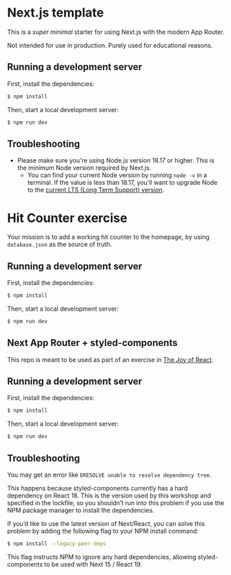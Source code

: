 # Next.js template

This is a _super minimal_ starter for using Next.js with the modern App Router.

Not intended for use in production. Purely used for educational reasons.

## Running a development server

First, install the dependencies:

```bash
$ npm install
```

Then, start a local development server:

```bash
$ npm run dev
```

## Troubleshooting

- Please make sure you're using Node.js version 18.17 or higher. This is the minimum Node version required by Next.js.
  - You can find your current Node version by running `node -v` in a terminal. If the value is less than 18.17, you'll want to upgrade Node to the [current LTS (Long Term Support) version](https://nodejs.org/en).

# Hit Counter exercise

Your mission is to add a working hit counter to the homepage, by using `database.json` as the source of truth.

## Running a development server

First, install the dependencies:

```bash
$ npm install
```

Then, start a local development server:

```bash
$ npm run dev
```

## Next App Router + styled-components

This repo is meant to be used as part of an exercise in [The Joy of React](https://www.joyofreact.com/).

## Running a development server

First, install the dependencies:

```bash
$ npm install
```

Then, start a local development server:

```bash
$ npm run dev
```

## Troubleshooting

You may get an error like `ERESOLVE unable to resolve dependency tree`.

This happens because styled-components currently has a hard dependency on React 18. This is the version used by this workshop and specified in the lockfile, so you shouldn’t run into this problem if you use the NPM package manager to install the dependencies.

If you’d like to use the latest version of Next/React, you can solve this problem by adding the following flag to your NPM install command:

```bash
$ npm install --legacy-peer-deps
```

This flag instructs NPM to ignore any hard dependencies, allowing styled-components to be used with Next 15 / React 19.
